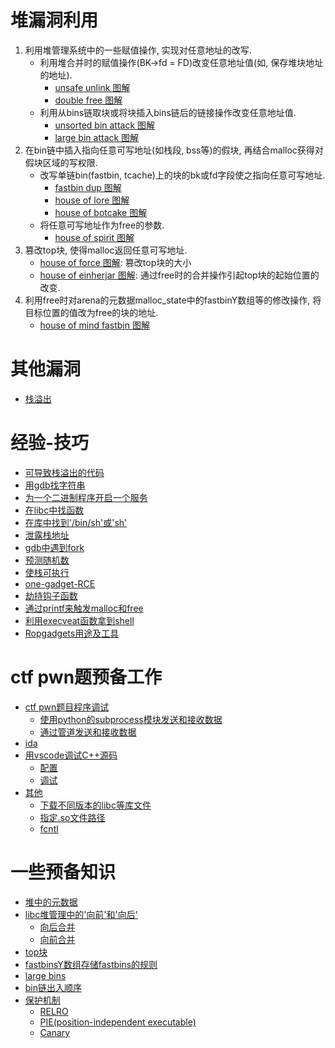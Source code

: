 # 堆漏洞利用
1. 利用堆管理系统中的一些赋值操作, 实现对任意地址的改写.
    * 利用堆合并时的赋值操作(BK->fd = FD)改变任意地址值(如, 保存堆块地址的地址).
        * [unsafe unlink 图解](./unsafe_unlink/笔记.md)
        * [double free 图解](./double_free/笔记.md)
    * 利用从bins链取块或将块插入bins链后的链接操作改变任意地址值.
        * [unsorted bin attack 图解](./unsorted_bin_attack/笔记.md)
        * [large bin attack 图解](./large_bin_attack/笔记.md)
2. 在bin链中插入指向任意可写地址(如栈段, bss等)的假块, 再结合malloc获得对假块区域的写权限.
    * 改写单链bin(fastbin, tcache)上的块的bk或fd字段使之指向任意可写地址.
        * [fastbin dup 图解](./fastbin_dup/笔记.md)
        * [house of lore 图解](./house/笔记.md#house-of-lore)
        * [house of botcake 图解](./house/笔记.md#house-of-botcake)
    * 将任意可写地址作为free的参数.
        * [house of spirit 图解](./house/笔记.md#house-of-spirit)
3. 篡改top块, 使得malloc返回任意可写地址.
    * [house of force 图解](./house/笔记.md#house-of-force): 篡改top块的大小
    * [house of einherjar 图解](./house/笔记.md#house-of-einherjar): 通过free时的合并操作引起top块的起始位置的改变.
4. 利用free时对arena的元数据malloc_state中的fastbinY数组等的修改操作, 将目标位置的值改为free的块的地址.
    * [house of mind fastbin 图解](./house/笔记.md#house-of-mind-fastbin)

# 其他漏洞
- [栈溢出](./stack_overflow/栈溢出笔记.md#ROP)

# 经验-技巧
- [可导致栈溢出的代码](./tips.md#可导致栈溢出的代码)
- [用gdb找字符串](./tips.md#用gdb找字符串)
- [为一个二进制程序开启一个服务](./tips.md#为一个二进制程序开启一个服务)
- [在libc中找函数](./tips.md#在libc中找函数)
- [在库中找到'/bin/sh'或'sh'](./tips.md#在库中找到'/bin/sh'或'sh')
- [泄露栈地址](./tips.md#泄露栈地址)
- [gdb中遇到fork](./tips.md#gdb中遇到fork)
- [预测随机数](./tips.md#预测随机数)
- [使栈可执行](./tips.md#使栈可执行)
- [one-gadget-RCE](./tips.md#one-gadget-RCE)
- [劫持钩子函数](./tips.md#劫持钩子函数)
- [通过printf来触发malloc和free](./tips.md#通过printf来触发malloc和free)
- [利用execveat函数拿到shell](./tips.md#利用execveat函数拿到shell)
- [Ropgadgets用途及工具](./tips.md#Ropgadgets)

# ctf pwn题预备工作
- [ctf pwn题目程序调试](./pwn分析环境搭建.md#ctf-pwn题目程序调试)
    - [使用python的subprocess模块发送和接收数据](./pwn分析环境搭建.md##方法一:使用python的subprocess模块)
    - [通过管道发送和接收数据](./pwn分析环境搭建.md##方法二:使用管道)
- [ida](./ida笔记.md)
- [用vscode调试C++源码](./pwn分析环境搭建.md#用vscode调试C++源码)
    - [配置](./pwn分析环境搭建.md##配置)
    - [调试](./pwn分析环境搭建.md##调试)
- [其他](./pwn分析环境搭建.md#其他)
    - [下载不同版本的libc等库文件](./pwn分析环境搭建.md##下载不同版本的libc等库文件)
    - [指定.so文件路径](./pwn分析环境搭建.md##so文件路径)
    - [fcntl](./pwn分析环境搭建.md##fcntl)

# 一些预备知识
- [堆中的元数据](./堆知识笔记.md#堆中的元数据)
- [libc堆管理中的'向前'和'向后'](./堆知识笔记.md#libc堆管理中的'向前'和'向后')
    - [向后合并](./堆知识笔记.md##向后合并)
    - [向前合并](./堆知识笔记.md##向前合并)
- [top块](./堆知识笔记.md#top块)
- [fastbinsY数组存储fastbins的规则](./堆知识笔记.md#fastbinsY数组存储fastbins的规则)
- [large bins](./堆知识笔记.md#large-bins)
- [bin链出入顺序](./堆知识笔记.md#bin链出入顺序)
- [保护机制](./堆知识笔记.md#保护机制)
    - [RELRO](./堆知识笔记.md##RELRO)
    - [PIE(position-independent executable)](./堆知识笔记.md##PIE(position-independent-executable))
    - [Canary](./堆知识笔记.md##Canary)